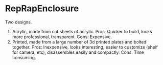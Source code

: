 RepRapEnclosure
===============

Two designs.

1. Acrylic, made from cut sheets of acrylic. 
Pros: Quicker to build, looks more professional, transparent.
Cons: Expensive.
2. Printed, made from a large number of 3d printed plates and bolted together. 
Pros: Inexpensive, looks interesting, easier to customize (shelf for camera, etc), disassembles easily and compactly. 
Cons: Time consuming. 
